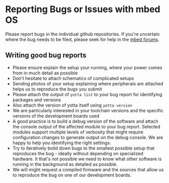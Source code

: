 # Reporting Bugs or Issues with mbed OS

Please report bugs in the individual github repositories. If you're uncertain where the bug needs to be filed, please seek for help in the [mbed forums](http://forums.mbed.com/c/mbed-os).

## Writing good bug reports

* Please ensure explain the setup your running, where your power comes from in much detail as possible
* Don't hesitate to attach schematics of complicated setups
* Sending photos of your setup explaining where peripherals are attached helps us to reproduce the bugs you submit
* Please attach the output of ```yotta list``` to your bug report for identifying packages and versions
* Also attach the version of yotta itself using ```yotta version```
* We are particularly interested in your toolchain versions and the specific versions of the development boards used
* A good practice is to build a debug version of the software and attach the console output of the affected module to your bug report. Selected modules support multiple levels of verbosity that might require configuration changes to generate output on the debug console. We are happy to help you identifying the right settings.
* Try to iteratively boild down bugs to the smallest possible setup that reproduces the bug - ideally without depending on specialized hardware. It that's not possible we need to know what other software is running in the background as detailed as possible.
* We will might request a compiled firmware and the sources that allow us to reproduce the bug on one of our development boards.


